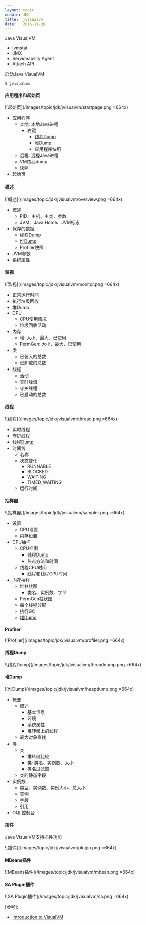 ```yaml
---
layout: topic
module: JDK
title:  jvisualvm
date:   2016-11-28
---
```


Java VisualVM

* jvmstat
* JMX
* Serviceability Agent
* Attach API

启动Java VisualVM:

```linux
$ jvisualvm
```

#### 应用程序和起始页

![起始页](/images/topic/jdk/jvisualvm/startpage.png =664x)

* 应用程序
    * 本地: 本地Java进程
        * 右键
            * [线程Dump](#threaddump)
            * [堆Dump](#heapdump)
            * 应用程序快照
    * 远程: 远程Java进程
    * VM核心dump
    * 快照
* 起始页

#### 概述

![概述](/images/topic/jdk/jvisualvm/overview.png =664x)

* 概述
    * PID、主机、主类、参数
    * JVM、Java Home、JVM标志
* 保存的数据
    * [线程Dump](#threaddump)
    * [堆Dump](#heapdump)
    * Profiler快照
* JVM参数
* 系统属性

#### 监视

![监视](/images/topic/jdk/jvisualvm/monitor.png =664x)

* 正常运行时间
* 执行垃圾回收
* 堆Dump
* CPU
    * CPU使用情况
    * 垃圾回收活动
* 内存
    * 堆: 大小、最大、已使用
    * PermGen: 大小、最大、已使用
* 类
    * 已装入的总数
    * 已卸载的总数
* 线程
    * 活动
    * 实时峰值
    * 守护线程
    * 已启动的总数

#### 线程

![线程](/images/topic/jdk/jvisualvm/thread.png =664x)

* 实时线程
* 守护线程
* [线程Dump](#threaddump)
* 时间线
    * 名称
    * 状态变化
        * RUNNABLE
        * BLOCKED
        * WAITING
        * TIMED_WAITING
    * 运行时间

#### 抽样器

![抽样器](/images/topic/jdk/jvisualvm/sampler.png =664x)

* 设置
    * CPU设置
    * 内存设置
* CPU抽样
    * CPU样例
        * [线程Dump](#threaddump)
        * 热点方法和时间
    * 线程CPU时间
        * 线程和线程CPU时间
* 内存抽样
    * 堆柱状图
        * 类名、实例数、字节
    * PermGen柱状图
    * 每个线程分配
    * 执行GC
    * [堆Dump](#heapdump)

#### Profiler

![Profiler](/images/topic/jdk/jvisualvm/profiler.png =664x)

#### <a id="threaddump">线程Dump</a>

![线程Dump](/images/topic/jdk/jvisualvm/threaddump.png =664x)

#### <a id="heapdump">堆Dump</a>

![堆Dump](/images/topic/jdk/jvisualvm/heapdump.png =664x)

* 概要
    * 概述
        * 基本信息
        * 环境
        * 系统属性
        * 堆转储上的线程
    * 最大对象查找
* 类
    * 类
        * 堆转储比较
        * 类: 类名、实例数、大小
        * 类名过滤器
    * 类的静态字段
* 实例数
    * 类型、实例数、实例大小、总大小
    * 实例
    * 字段
    * 引用
* OQL控制台

#### 插件

Java VisualVM支持插件功能

![插件](/images/topic/jdk/jvisualvm/plugin.png =664x)

#### MBeans插件

![MBeans插件](/images/topic/jdk/jvisualvm/mbean.png =664x)

#### SA Plugin插件

![SA Plugin插件](/images/topic/jdk/jvisualvm/sa.png =664x)

\[参考\]:

* [Introduction to VisualVM](http://visualvm.java.net/intro.html)
